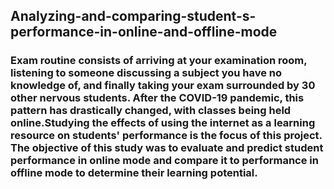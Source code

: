 ## Analyzing-and-comparing-student-s-performance-in-online-and-offline-mode

### Exam routine consists of arriving at your examination room, listening to someone discussing a subject you have no knowledge of, and finally taking your exam surrounded by 30 other nervous students. After the COVID-19 pandemic, this pattern has drastically changed, with classes being held online.Studying the effects of using the internet as a learning resource on students' performance is the focus of this project. The objective of this study was to evaluate and predict student performance in online mode and compare it to performance in offline mode to determine their learning potential.
